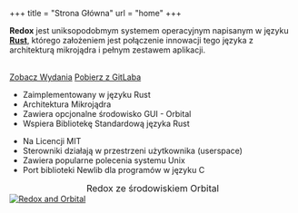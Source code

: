+++
title = "Strona Główna"
url = "home"
+++
<div class="row install-row">
  <div class="col-md-8">
    <p class="pitch">
      <b>Redox</b> jest uniksopodobmym systemem operacyjnym napisanym w języku <a style="color: inherit;" href="https://www.rust-lang.org/"><b>Rust</b></a>, którego założeniem jest połączenie innowacji tego języka z architekturą mikrojądra i pełnym zestawem aplikacji.
    </p>
  </div>
  <div class="col-md-4 install-box">
    <br/>
    <a class="btn btn-primary" href="https://gitlab.redox-os.org/redox-os/redox/-/releases">Zobacz Wydania</a>
    <a class="btn btn-default" href="https://gitlab.redox-os.org/redox-os/redox/">Pobierz z GitLaba</a>
  </div>
</div>
<div class="row features">
  <div class="col-md-6">
    <ul class="laundry-list" style="margin-bottom: 0px;">
      <li>Zaimplementowany w języku Rust</li>
      <li>Architektura Mikrojądra</li>
      <li>Zawiera opcjonalne środowisko GUI - Orbital</li>
      <li>Wspiera Bibliotekę Standardową języka Rust</li>
    </ul>
  </div>
  <div class="col-md-6">
    <ul class="laundry-list">
      <li>Na Licencji MIT</li>
      <li>Sterowniki działają w przestrzeni użytkownika (userspace)</li>
      <li>Zawiera popularne polecenia systemu Unix</li>
      <li>Port biblioteki Newlib dla programów w języku C</li>
    </ul>
  </div>
</div>
<div class="row features">
  <div class="col-sm-12">
    <div style="font-size: 16px; text-align: center;">
      Redox ze środowiskiem Orbital
    </div>
    <a href="/img/redox-orbital/large.png">
      <picture>
        <source media="(min-width: 1300px)" srcset="/img/redox-orbital/large.webp" type="image/webp">
        <source media="(min-width: 640px)" srcset="/img/redox-orbital/medium.webp" type="image/webp">
        <source media="(min-width: 320px)" srcset="/img/redox-orbital/medium.webp" type="image/webp">
        <source media="(min-width: 1300px)" srcset="/img/redox-orbital/large.png" type="image/png">
        <source media="(min-width: 640px)" srcset="/img/redox-orbital/medium.png" type="image/png">
        <source media="(min-width: 320px)" srcset="/img/redox-orbital/small.png" type="image/png">
        <img src="/img/redox-orbital/medium.png" class="img-responsive" alt="Redox and Orbital">
      </picture>
    </a>
  </div>
</div>

